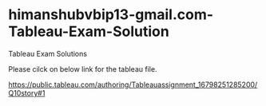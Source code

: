 # himanshubvbip13-gmail.com-Tableau-Exam-Solution
Tableau Exam Solutions


Please cilck on below link for the tableau file.


https://public.tableau.com/authoring/Tableauassignment_16798251285200/Q10story#1
